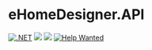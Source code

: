 # eHomeDesigner.API

[![.NET](https://github.com/KurnakovMaksim/eHomeDesigner.API/actions/workflows/dotnet-build.yml/badge.svg)](https://github.com/KurnakovMaksim/eHomeDesigner.API/actions/workflows/dotnet-build.yml)
[![](https://tokei.rs/b1/github/KurnakovMaksim/eHomeDesigner.API)](https://github.com/KurnakovMaksim/eHomeDesigner.API)
[![](https://tokei.rs/b1/github/KurnakovMaksim/eHomeDesigner.API?category=files)](https://github.com/KurnakovMaksim/eHomeDesigner.API)
[![Help Wanted](https://img.shields.io/github/issues/KurnakovMaksim/eHomeDesigner.API/help%20wanted?color=green)](https://github.com/KurnakovMaksim/eHomeDesigner.API/issues?q=is%3Aissue+is%3Aopen+label%3A%22help+wanted%22)